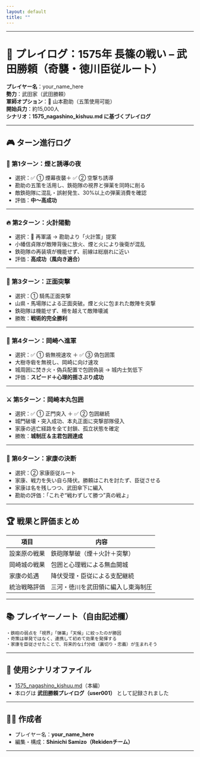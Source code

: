 ```yaml
---
layout: default
title: ""
---
```

    
---

# 🧾 プレイログ：1575年 長篠の戦い – 武田勝頼（奇襲・徳川臣従ルート）

**プレイヤー名**：your_name_here  
**勢力**：武田家（武田勝頼）  
**軍師オプション**：🧠 山本勘助（五策使用可能）  
**開始兵力**：約15,000人  
**シナリオ：1575_nagashino_kishuu.md に基づくプレイログ**

---

## 🎮 ターン進行ログ

### 🔰 第1ターン：煙と誘導の夜

- 選択：✅ ① 煙幕夜襲＋ ✅ ② 空撃ち誘導  
- 勘助の五策を活用し、鉄砲隊の視界と弾薬を同時に削る
- 敵鉄砲隊に混乱・誤射発生、30%以上の弾薬消費を確認  
- 評価：**中〜高成功**

---

### 🔥 第2ターン：火計陽動

- 選択：🧠 再軍議 → 勘助より「火計策」提案  
- 小幡信貞隊が敵陣背後に放火、煙と火により後衛が混乱
- 鉄砲隊の再装填が機能せず、前線は総崩れに近い  
- 評価：**高成功（風向き適合）**

---

### 🐎 第3ターン：正面突撃

- 選択：① 騎馬正面突撃  
- 山県・馬場隊による正面突破。煙と火に包まれた敵陣を突撃  
- 鉄砲隊は機能せず、柵を越えて敵陣壊滅  
- 勝敗：**戦術的完全勝利**

---

### 🏯 第4ターン：岡崎へ進軍

- 選択：✅ ① 砦無視速攻 ＋ ✅ ③ 偽包囲策  
- 大樹寺砦を無視し、岡崎に向け速攻  
- 城周囲に焚き火・偽兵配置で包囲偽装 → 城内士気低下  
- 評価：**スピード＋心理的揺さぶり成功**

---

### ⚔ 第5ターン：岡崎本丸包囲

- 選択：✅ ① 正門突入 ＋ ✅ ② 包囲継続  
- 城門破壊・突入成功、本丸正面に突撃部隊侵入  
- 家康の逃亡経路を全て封鎖、孤立状態を確定  
- 勝敗：**城制圧＆主君包囲達成**

---

### 🧠 第6ターン：家康の決断

- 選択：② 家康臣従ルート  
- 家康、戦力を失い自ら降伏。勝頼はこれを討たず、臣従させる
- 家康は名を残しつつ、武田傘下に編入
- 勘助の評価：「これぞ“戦わずして勝つ”真の戦よ」

---

## 🏆 戦果と評価まとめ

| 項目           | 内容 |
|----------------|------|
| 設楽原の戦果   | 鉄砲隊撃破（煙＋火計＋突撃） |
| 岡崎城の戦果   | 包囲と心理戦による無血開城 |
| 家康の処遇     | 降伏受理・臣従による支配継続 |
| 統治戦略評価   | 三河・徳川を武田領に編入し東海制圧 |

---

## 📚 プレイヤーノート（自由記述欄）

```markdown
・鉄砲の弱点を「視界」「弾薬」「天候」に絞ったのが勝因  
・奇策は単発ではなく、連携して初めて効果を発揮する  
・家康を臣従させたことで、将来的なif分岐（裏切り・忠義）が生まれそう
```

---

## 📝 使用シナリオファイル

- [1575_nagashino_kishuu.md](../sengoku/periods/1575_nagashino_kishuu.md)（本編）
- 本ログは **武田勝頼プレイログ（user001）** として記録されました

---

## 🧑‍💻 作成者

- プレイヤー名：**your_name_here**
- 編集・構成：**Shinichi Samizo（Rekidenチーム）**

---
